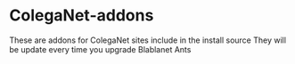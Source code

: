 ColegaNet-addons
================

These are addons for ColegaNet sites include in the install source 
They will be update every time you upgrade Blablanet Ants 


